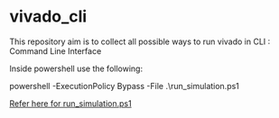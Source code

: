 # vivado_cli
This repository aim is to collect all possible ways to run vivado in CLI : Command Line Interface


Inside powershell use the following:

 powershell -ExecutionPolicy Bypass -File .\run_simulation.ps1

 [Refer here for run_simulation.ps1](https://github.com/visionvlsi/vivado_cli/blob/main/run_simulation.ps1)
